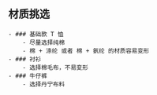 ## 材质挑选
	- ### 基础款 T 恤
		- 尽量选择纯棉
		- 棉 + 涤纶 或者 棉 + 氨纶 的材质容易变形
	- ### 衬衫
		- 选择棉毛布，不易变形
	- ### 牛仔裤
		- 选择丹宁布料